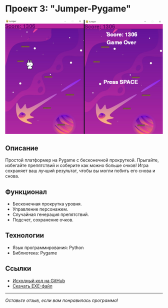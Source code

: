 # Проект 3: "Jumper-Pygame"

![Jumper-Pygame"](images/jumper_screen.png)

## Описание

Простой платформер на Pygame с бесконечной прокруткой. Прыгайте, избегайте препятствий и соберите как можно больше очков! Игра сохраняет ваш лучший результат, чтобы вы могли побить его снова и снова.

## Функционал

- Бесконечная прокрутка уровня.
- Управление персонажем.
- Случайная генерация препятствий.
- Подсчет, сохранение очков.

## Технологии

- Язык программирования: Python
- Библиотека: Pygame

## Ссылки

- [Исходный код на GitHub](https://github.com/Showtimeeee/Pet-Desktop-Ver-2-0)
- [Скачать EXE-файл](https://drive.google.com/drive/folders/1liVAmQv0wetmFW7pG-Z1HL9viNGFZl3S)
---

*Оставьте отзыв, если вам понравилась программа!*